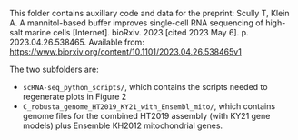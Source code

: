 This folder contains auxillary code and data for the preprint:
Scully T, Klein A. A mannitol-based buffer improves single-cell RNA sequencing of high-salt marine cells [Internet]. bioRxiv. 2023 [cited 2023 May 6]. p. 2023.04.26.538465. Available from: https://www.biorxiv.org/content/10.1101/2023.04.26.538465v1

The two subfolders are:
- `scRNA-seq_python_scripts/`, which contains the scripts needed to regenerate plots in Figure 2
- `C_robusta_genome_HT2019_KY21_with_Ensembl_mito/`, which contains genome files for the combined HT2019 assembly (with KY21 gene models) plus Ensemble KH2012 mitochondrial genes.
